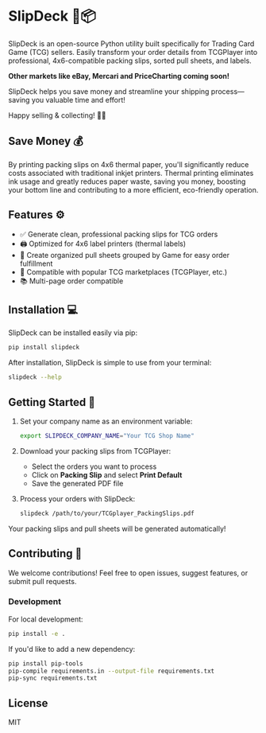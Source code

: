 # SlipDeck 🎴📦

SlipDeck is an open-source Python utility built specifically for Trading Card Game (TCG) sellers. Easily transform your order details from TCGPlayer into professional, 4x6-compatible packing slips, sorted pull sheets, and labels.

**Other markets like eBay, Mercari and PriceCharting coming soon!**

SlipDeck helps you save money and streamline your shipping process—saving you valuable time and effort!

Happy selling & collecting! 🎴✨

## Save Money 💰

By printing packing slips on 4x6 thermal paper, you'll significantly reduce costs associated with traditional inkjet printers. Thermal printing eliminates ink usage and greatly reduces paper waste, saving you money, boosting your bottom line and contributing to a more efficient, eco-friendly operation.

## Features ⚙️

- ✅ Generate clean, professional packing slips for TCG orders
- 🖨 Optimized for 4x6 label printers (thermal labels)
- 📑 Create organized pull sheets grouped by Game for easy order fulfillment
- 🎯 Compatible with popular TCG marketplaces (TCGPlayer, etc.)
- 📚 Multi-page order compatible

## Installation 💻

SlipDeck can be installed easily via pip:

```bash
pip install slipdeck
```

After installation, SlipDeck is simple to use from your terminal:

```bash
slipdeck --help
```

## Getting Started 🚀

1. Set your company name as an environment variable:

   ```bash
   export SLIPDECK_COMPANY_NAME="Your TCG Shop Name"
   ```

2. Download your packing slips from TCGPlayer:

   - Select the orders you want to process
   - Click on **Packing Slip** and select **Print Default**
   - Save the generated PDF file

3. Process your orders with SlipDeck:
   ```bash
   slipdeck /path/to/your/TCGplayer_PackingSlips.pdf
   ```

Your packing slips and pull sheets will be generated automatically!

## Contributing 🤝

We welcome contributions! Feel free to open issues, suggest features, or submit pull requests.

### Development

For local development:

```bash
pip install -e .
```

If you'd like to add a new dependency:

```bash
pip install pip-tools
pip-compile requirements.in --output-file requirements.txt
pip-sync requirements.txt
```

## License

MIT
